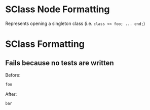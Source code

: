 <!-- BEGIN_AUTOGENERATED -->
# SClass Node Formatting

Represents opening a singleton class (i.e. `class << foo; ... end;`)
<!-- END_AUTOGENERATED -->
# SClass Formatting

## Fails because no tests are written

Before:
```ruby
foo
```

After:
```ruby
bar
```
